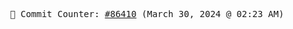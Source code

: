 <p align="center">
    <samp>
        📮 Commit Counter: <a href="https://github.com/Javascript-void0/Javascript-void0/commits/main">#86410</a> (March 30, 2024 @ 02:23 AM)
    </samp>
</p>